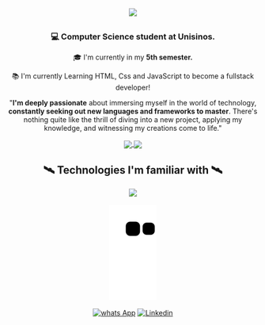 <h1 align="center">
<img src="https://readme-typing-svg.demolab.com/?font=Righteous&size=35&center=true&Center=true&width=500&height=70&duration4000&lines=Hi+There!+🖐️;I'm+Benjamin+Vichel!🤓;"/>
  
</h1>

<h3 align="center"> 💻 Computer Science student at Unisinos. </h3>  
<div align="center">

  🎓 I'm currently in my **5th semester.**

📚 I'm currently Learning HTML, Css and JavaScript to become a fullstack developer!

"**I'm deeply passionate** about immersing myself in the world of technology, **constantly seeking out new languages and frameworks to master**. There's nothing quite like the thrill of diving into a new project, applying my knowledge, and witnessing my creations come to life."

<a href="https://github.com/anuraghazra/github-readme-stats">
  <img height=150 align="center" src="https://github-readme-stats-blond-seven-54.vercel.app/api?username=benjaminvichel&show_icons=true&include_all_commits=true&count_private=true" />
</a>
<a href="https://github.com/anuraghazra/convoychat">
  <img height=150 align="center" src="https://github-readme-stats-blond-seven-54.vercel.app/api/top-langs?username=benjaminvichel&layout=compact&langs_count=8&card_width=200&include_all_commits=true&count_private=true" />
</a>

<h2 align="center"> 🛰️ Technologies I'm familiar with 🛰️</h2>
<div align="center">
<a href="https://skillicons.dev">
  <img src="https://skillicons.dev/icons?i=c,cpp,cs,mysql,git,github,html,css,java,js"/>
</a>

![Snake animation](https://github.com/benjaminvichel/benjaminvichel/blob/output/github-contribution-grid-snake.svg)

[![whats App](https://img.shields.io/badge/WhatsApp-25D366?style=for-the-badge&logo=whatsapp&logoColor=white)](https://w.app/10409044911) [![Linkedin](https://img.shields.io/badge/LinkedIn-0077B5?style=for-the-badge&logo=linkedin&logoColor=white)](www.linkedin.com/in/benjaminvichel)
